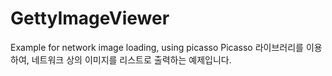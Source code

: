 # GettyImageViewer

Example for network image loading, using picasso
Picasso 라이브러리를 이용하여, 네트워크 상의 이미지를 리스트로 출력하는 예제입니다.
